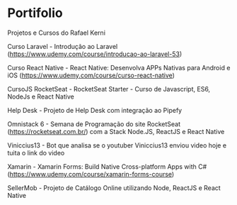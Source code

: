 # Portifolio
Projetos e Cursos do Rafael Kerni

Curso Laravel - Introdução ao Laravel (https://www.udemy.com/course/introducao-ao-laravel-53)

Curso React Native - React Native: Desenvolva APPs Nativas para Android e iOS (https://www.udemy.com/course/curso-react-native)

CursoJS RocketSeat - RocketSeat Starter - Curso de Javascript, ES6, NodeJs e React Native

Help Desk - Projeto de Help Desk com integração ao Pipefy

Omnistack 6 - Semana de Programação do site RocketSeat (https://rocketseat.com.br/) com a Stack Node.JS, ReactJS e React Native

Viniccius13 - Bot que analisa se o youtuber Viniccius13 enviou video hoje e tuita o link do video

Xamarin - Xamarin Forms: Build Native Cross-platform Apps with C# (https://www.udemy.com/course/xamarin-forms-course)

SellerMob - Projeto de Catálogo Online utilizando Node, ReactJS e React Native
